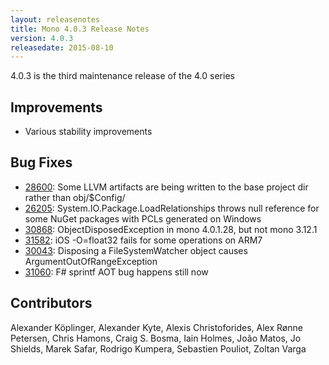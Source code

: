```yaml
---
layout: releasenotes
title: Mono 4.0.3 Release Notes
version: 4.0.3
releasedate: 2015-08-10
---
```


4.0.3 is the third maintenance release of the 4.0 series

Improvements
------------

* Various stability improvements

Bug Fixes
---------

* [28600](https://bugzilla.xamarin.com/show_bug.cgi?id=28600): Some LLVM artifacts are being written to the base project dir rather than obj/$Config/
* [26205](https://bugzilla.xamarin.com/show_bug.cgi?id=26205): System.IO.Package.LoadRelationships throws null reference for some NuGet packages with PCLs generated on Windows
* [30868](https://bugzilla.xamarin.com/show_bug.cgi?id=30868): ObjectDisposedException in mono 4.0.1.28, but not mono 3.12.1
* [31582](https://bugzilla.xamarin.com/show_bug.cgi?id=31582): iOS -O=float32 fails for some operations on ARM7
* [30043](https://bugzilla.xamarin.com/show_bug.cgi?id=30043): Disposing a FileSystemWatcher object causes ArgumentOutOfRangeException
* [31060](https://bugzilla.xamarin.com/show_bug.cgi?id=31060): F# sprintf AOT bug happens still now

Contributors
------------

Alexander Köplinger, Alexander Kyte, Alexis Christoforides, Alex Rønne Petersen, 
Chris Hamons, Craig S. Bosma, Iain Holmes, João Matos, Jo Shields, Marek Safar,
Rodrigo Kumpera, Sebastien Pouliot, Zoltan Varga
